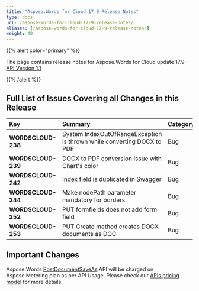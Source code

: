 ```yaml
---
title: "Aspose.Words for Cloud 17.9 Release Notes"
type: docs
url: /aspose-words-for-cloud-17-9-release-notes/
aliases: [/aspose-words-for-cloud-17-9-release-notes/]
weight: 40
---
```


{{% alert color="primary" %}} 

The page contains release notes for Aspose.Words for Cloud update 17.9 – [API Version 1.1](http://api.aspose.cloud/swagger/ui/index)

{{% /alert %}} 

## Full List of Issues Covering all Changes in this Release

|Key|Summary|Category|
| :- | :- | :- |
|**WORDSCLOUD-238**|System.IndexOutOfRangeException is thrown while converting DOCX to PDF|Bug|
|**WORDSCLOUD-239**|DOCX to PDF conversion issue with Chart's color|Bug|
|**WORDSCLOUD-242**|Index field is duplicated in Swagger|Bug|
|**WORDSCLOUD-244**|Make nodePath parameter mandatory for borders|Bug|
|**WORDSCLOUD-252**|PUT formfields does not add form field|Bug|
|**WORDSCLOUD-253**|PUT Create method creates DOCX documents as DOC|Bug|

## Important Changes

Aspose.Words [PostDocumentSaveAs](https://apireference.aspose.cloud/words/#!/Convert/PostDocumentSaveAs) API will be charged on Aspose.Metering plan as per API Usage. Please check our [APIs pricing model](https://purchase.aspose.cloud/pricing) for more details.


